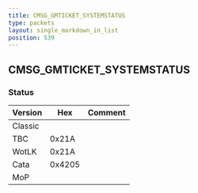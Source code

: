 ```yaml
---
title: CMSG_GMTICKET_SYSTEMSTATUS
type: packets
layout: single_markdown_in_list
position: 539
---
```


## CMSG_GMTICKET_SYSTEMSTATUS

### Status

Version    | Hex        | Comment
---------- | ---------- | ---------- 
Classic    |            |
TBC        | 0x21A      |
WotLK      | 0x21A      |
Cata       | 0x4205     |
MoP        |            |